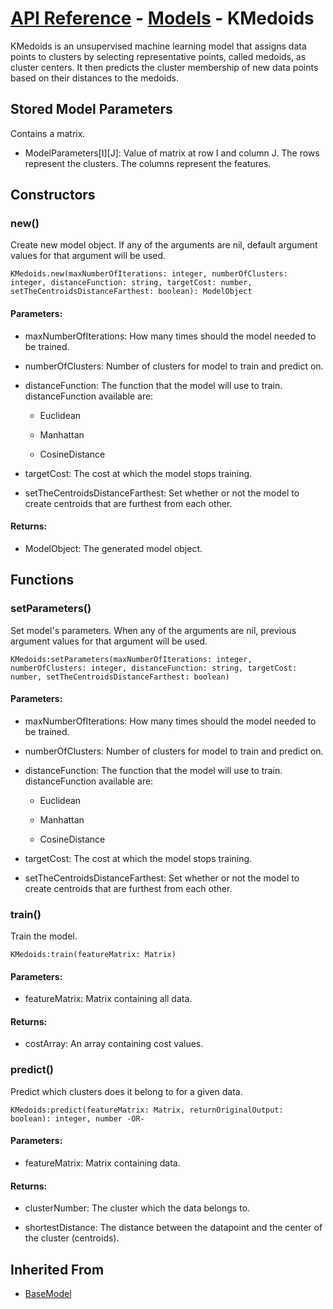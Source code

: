 # [API Reference](../../API.md) - [Models](../Models.md) - KMedoids

KMedoids is an unsupervised machine learning model that assigns data points to clusters by selecting representative points, called medoids, as cluster centers. It then predicts the cluster membership of new data points based on their distances to the medoids.

## Stored Model Parameters

Contains a matrix.  

* ModelParameters[I][J]: Value of matrix at row I and column J. The rows represent the clusters. The columns represent the features.

## Constructors

### new()

Create new model object. If any of the arguments are nil, default argument values for that argument will be used.

```
KMedoids.new(maxNumberOfIterations: integer, numberOfClusters: integer, distanceFunction: string, targetCost: number, setTheCentroidsDistanceFarthest: boolean): ModelObject
```

#### Parameters:

* maxNumberOfIterations: How many times should the model needed to be trained.

* numberOfClusters: Number of clusters for model to train and predict on.

* distanceFunction: The function that the model will use to train. distanceFunction available are:
  
  *  Euclidean
    
  *  Manhattan
 
  *  CosineDistance

* targetCost: The cost at which the model stops training.

* setTheCentroidsDistanceFarthest: Set whether or not the model to create centroids that are furthest from each other.

#### Returns:

* ModelObject: The generated model object.

## Functions

### setParameters()

Set model's parameters. When any of the arguments are nil, previous argument values for that argument will be used.

```
KMedoids:setParameters(maxNumberOfIterations: integer, numberOfClusters: integer, distanceFunction: string, targetCost: number, setTheCentroidsDistanceFarthest: boolean)
```

#### Parameters:

* maxNumberOfIterations: How many times should the model needed to be trained.

* numberOfClusters: Number of clusters for model to train and predict on.

* distanceFunction: The function that the model will use to train. distanceFunction available are:
  
  *  Euclidean
    
  *  Manhattan
 
  *  CosineDistance

* targetCost: The cost at which the model stops training.

* setTheCentroidsDistanceFarthest: Set whether or not the model to create centroids that are furthest from each other.

### train()

Train the model.

```
KMedoids:train(featureMatrix: Matrix)
```

#### Parameters:

* featureMatrix: Matrix containing all data.

#### Returns:

* costArray: An array containing cost values.

### predict()

Predict which clusters does it belong to for a given data.

```
KMedoids:predict(featureMatrix: Matrix, returnOriginalOutput: boolean): integer, number -OR-
```

#### Parameters:

* featureMatrix: Matrix containing data.

#### Returns:

* clusterNumber: The cluster which the data belongs to.

* shortestDistance: The distance between the datapoint and the center of the cluster (centroids).

## Inherited From

* [BaseModel](BaseModel.md)
